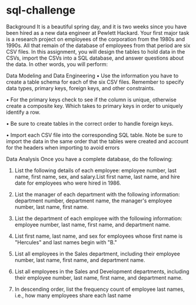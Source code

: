 # sql-challenge


Background
It is a beautiful spring day, and it is two weeks since you have been hired as a new data engineer at Pewlett Hackard. Your first major task is a research project on employees of the corporation from the 1980s and 1990s. All that remain of the database of employees from that period are six CSV files.
In this assignment, you will design the tables to hold data in the CSVs, import the CSVs into a SQL database, and answer questions about the data. In other words, you will perform:


Data Modeling and Data Engineering
•	Use the information you have to create a table schema for each of the six CSV files. Remember to specify data types, primary keys, foreign keys, and other constraints.

•	For the primary keys check to see if the column is unique, otherwise create a composite key. Which takes to primary keys in order to uniquely identify a row.


•	Be sure to create tables in the correct order to handle foreign keys.

•	Import each CSV file into the corresponding SQL table. Note be sure to import the data in the same order that the tables were created and account for the headers when importing to avoid errors






Data Analysis
Once you have a complete database, do the following:
1.	List the following details of each employee: employee number, last name, first name, sex, and salary.List first name, last name, and hire date for employees who were hired in 1986.


2.	List the manager of each department with the following information: department number, department name, the manager's employee number, last name, first name.


3.	List the department of each employee with the following information: employee number, last name, first name, and department name.


4.	List first name, last name, and sex for employees whose first name is "Hercules" and last names begin with "B."


5.	List all employees in the Sales department, including their employee number, last name, first name, and department name.


6.	List all employees in the Sales and Development departments, including their employee number, last name, first name, and department name.


7.	In descending order, list the frequency count of employee last names, i.e., how many employees share each last name


